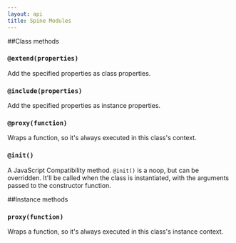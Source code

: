 ```yaml
---
layout: api
title: Spine Modules
---
```


##Class methods

### `@extend(properties)`

Add the specified properties as class properties.

### `@include(properties)`

Add the specified properties as instance properties.

### `@proxy(function)`

Wraps a function, so it's always executed in this class's context.

### `@init()`

A JavaScript Compatibility method. `@init()` is a noop, but can be overridden. It'll be called when the class is instantiated, with the arguments passed to the constructor function. 

##Instance methods

### `proxy(function)`

Wraps a function, so it's always executed in this class's instance context.
